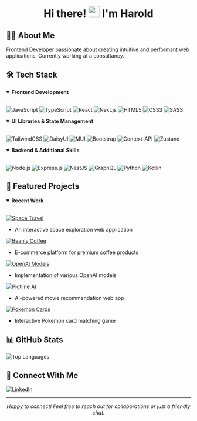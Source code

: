 <div align="center">
  <h1>
    Hi there! <img src="https://raw.githubusercontent.com/MartinHeinz/MartinHeinz/master/wave.gif" width="30px" height="30px"> I'm Harold
  </h1>
</div>

## 👨‍💻 About Me
Frontend Developer passionate about creating intuitive and performant web applications. Currently working at a consultancy.

## 🛠️ Tech Stack
<details open>
<summary><b>Frontend Development</b></summary>
<br>
  
![JavaScript](https://img.shields.io/badge/JavaScript-F7DF1E?style=for-the-badge&logo=javascript&logoColor=black)
![TypeScript](https://img.shields.io/badge/TypeScript-007ACC?style=for-the-badge&logo=typescript&logoColor=white)
![React](https://img.shields.io/badge/react-%2320232a.svg?style=for-the-badge&logo=react&logoColor=%2361DAFB)
![Next.js](https://img.shields.io/badge/Next-black?style=for-the-badge&logo=next.js&logoColor=white)
![HTML5](https://img.shields.io/badge/HTML5-E34F26?style=for-the-badge&logo=html5&logoColor=white)
![CSS3](https://img.shields.io/badge/CSS3-1572B6?style=for-the-badge&logo=css3&logoColor=white)
![SASS](https://img.shields.io/badge/SASS-hotpink.svg?style=for-the-badge&logo=SASS&logoColor=white)
</details>

<details open>
<summary><b>UI Libraries & State Management</b></summary>
<br>

![TailwindCSS](https://img.shields.io/badge/tailwindcss-%2338B2AC.svg?style=for-the-badge&logo=tailwind-css&logoColor=white)
![DaisyUI](https://img.shields.io/badge/daisyui-5A0EF8?style=for-the-badge&logo=daisyui&logoColor=white)
![MUI](https://img.shields.io/badge/materialui-%230081CB.svg?style=for-the-badge&logo=material-ui&logoColor=white)
![Bootstrap](https://img.shields.io/badge/bootstrap-%23563D7C.svg?style=for-the-badge&logo=bootstrap&logoColor=white)
![Context-API](https://img.shields.io/badge/Context--Api-000000?style=for-the-badge&logo=react)
![Zustand](https://img.shields.io/badge/zustand-%2320232a.svg?style=for-the-badge&logo=react&logoColor=%2361DAFB)
</details>

<details open>
<summary><b>Backend & Additional Skills</b></summary>
<br>

![Node.js](https://img.shields.io/badge/node.js-6DA55F?style=for-the-badge&logo=node.js&logoColor=white)
![Express.js](https://img.shields.io/badge/express.js-%23404d59.svg?style=for-the-badge&logo=express&logoColor=%2361DAFB)
![NestJS](https://img.shields.io/badge/nestjs-%23E0234E.svg?style=for-the-badge&logo=nestjs&logoColor=white)
![GraphQL](https://img.shields.io/badge/-GraphQL-E10098?style=for-the-badge&logo=graphql&logoColor=white)
![Python](https://img.shields.io/badge/python-3670A0?style=for-the-badge&logo=python&logoColor=ffdd54)
![Kotlin](https://img.shields.io/badge/kotlin-%237F52FF.svg?style=for-the-badge&logo=kotlin&logoColor=white)
</details>

## 🚀 Featured Projects

<details open>
<summary><b>Recent Work</b></summary>
<br>

[![Space Travel](https://img.shields.io/badge/Space%20Travel-black?style=for-the-badge&logo=github)](https://github.com/CodeHunt101/space-travel)
- An interactive space exploration web application

[![Beanly Coffee](https://img.shields.io/badge/Beanly%20Coffee-brown?style=for-the-badge&logo=github)](https://github.com/CodeHunt101/beanly-coffee)
- E-commerce platform for premium coffee products

[![OpenAI Models](https://img.shields.io/badge/OpenAI%20Models-412991?style=for-the-badge&logo=openai)](https://github.com/CodeHunt101/openai-models)
- Implementation of various OpenAI models

[![Plotline AI](https://img.shields.io/badge/Plotline%20AI-black?style=for-the-badge&logo=github)](https://github.com/CodeHunt101/plotline-ai)
- AI-powered movie recommendation web app

[![Pokemon Cards](https://img.shields.io/badge/Pokemon%20Cards-E4405F?style=for-the-badge&logo=pokemon)](https://github.com/CodeHunt101/pokemon-matching-cards-project-phase-2)
- Interactive Pokemon card matching game
</details>

## 📊 GitHub Stats
![Top Languages](https://github-readme-stats.vercel.app/api/top-langs/?username=CodeHunt101&layout=compact&theme=tokyonight&hide=ruby)

## 🤝 Connect With Me
[![LinkedIn](https://img.shields.io/badge/linkedin-%230077B5.svg?style=for-the-badge&logo=linkedin&logoColor=white)](https://www.linkedin.com/in/harold-torres-marino/)
<!-- [![Medium](https://img.shields.io/badge/Medium-12100E?style=for-the-badge&logo=medium&logoColor=white)](https://haroldtm55.medium.com/) -->
<!-- [![Twitter](https://img.shields.io/badge/twitter-%231DA1F2.svg?style=for-the-badge&logo=Twitter&logoColor=white)](https://twitter.com/CodeHunt101) -->

---
<div align="center">
  <i>Happy to connect! Feel free to reach out for collaborations or just a friendly chat.</i>
</div>
